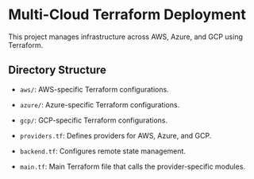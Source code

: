<h1>Multi-Cloud Terraform Deployment</h1>

This project manages infrastructure across AWS, Azure, and GCP using Terraform.

<h2>Directory Structure</h2>

- `aws/`: AWS-specific Terraform configurations.

- `azure/`: Azure-specific Terraform configurations.

- `gcp/`: GCP-specific Terraform configurations.

- `providers.tf`: Defines providers for AWS, Azure, and GCP.

- `backend.tf`: Configures remote state management.

- `main.tf`: Main Terraform file that calls the provider-specific modules.


